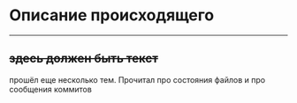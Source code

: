 # Описание происходящего
----
~~здесь должен быть текст~~
----
прошёл еще несколько тем. Прочитал про состояния файлов и про сообщения коммитов